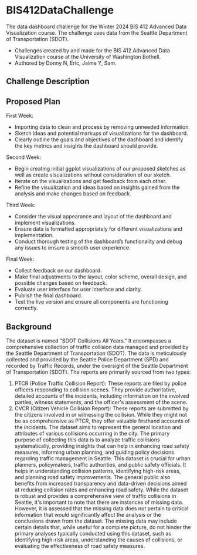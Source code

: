 # BIS412DataChallenge
The data dashboard challenge for the Winter 2024 BIS 412 Advanced Data Visualization course. The challenge uses data from the Seattle Department of Transportation (SDOT).
- Challenges created by and made for the BIS 412 Advanced Data Visualization course at the University of Washington Bothell.
- Authored by Donny N, Eric, Jaime Y, Sam.

## Challenge Description

## Proposed Plan
First Week:
- Importing data to clean and process by removing unneeded information.
- Sketch ideas and potential markups of visualizations for the dashboard.
- Clearly outline the goals and objectives of the dashboard and identify the key metrics and insights the dashboard should provide.

Second Week:
- Begin creating initial ggplot visualizations of our proposed sketches as well as create visualizations without consideration of our sketch.
- Iterate on the visualizations and get feedback from each other.
- Refine the visualization and ideas based on insights gained from the analysis and make changes based on feedback.

Third Week:
- Consider the visual appearance and layout of the dashboard and implement visualizations.
- Ensure data is formatted appropriately for different visualizations and implementation.
- Conduct thorough testing of the dashboard’s functionality and debug any issues to ensure a smooth user experience.

Final Week:
- Collect feedback on our dashboard.
- Make final adjustments to the layout, color scheme, overall design, and possible changes based on feedback.
- Evaluate user interface for user interface and clarity.
- Publish the final dashboard.
- Test the live version and ensure all components are functioning correctly.

## Background
The dataset is named "SDOT Collisions All Years." It encompasses a comprehensive collection of traffic collision data managed and provided by the Seattle Department of Transportation (SDOT). The data is meticulously collected and provided by the Seattle Police Department (SPD) and recorded by Traffic Records, under the oversight of the Seattle Department of Transportation (SDOT). The reports are primarily sourced from two types:
1. PTCR (Police Traffic Collision Report): These reports are filed by police officers responding to collision scenes. They provide authoritative, detailed accounts of the incidents, including information on the involved parties, witness statements, and the officer's assessment of the scene.
2. CVCR (Citizen Vehicle Collision Report): These reports are submitted by the citizens involved in or witnessing the collision. While they might not be as comprehensive as PTCR, they offer valuable firsthand accounts of the incidents.
The dataset aims to represent the general location and attributes of various collisions occurring in the city. The primary purpose of collecting this data is to analyze traffic collisions systematically, providing insights that can help in enhancing road safety measures, informing urban planning, and guiding policy decisions regarding traffic management in Seattle. This dataset is crucial for urban planners, policymakers, traffic authorities, and public safety officials. It helps in understanding collision patterns, identifying high-risk areas, and planning road safety improvements. The general public also benefits from increased transparency and data-driven decisions aimed at reducing collision rates and enhancing road safety. While the dataset is robust and provides a comprehensive view of traffic collisions in Seattle, it's important to note that there are instances of missing data. However, it is assessed that the missing data does not pertain to critical information that would significantly affect the analysis or the conclusions drawn from the dataset. The missing data may include certain details that, while useful for a complete picture, do not hinder the primary analyses typically conducted using this dataset, such as identifying high-risk areas, understanding the causes of collisions, or evaluating the effectiveness of road safety measures.
